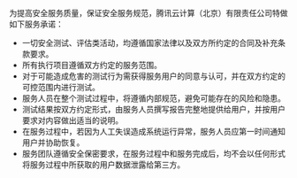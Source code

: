 
为提高安全服务质量，保证安全服务规范，腾讯云计算（北京）有限责任公司特做如下服务承诺：
- 一切安全测试、评估类活动，均遵循国家法律以及双方所约定的合同及补充条款要求。
- 所有执行项目遵循双方约定的服务范围。
- 对于可能造成危害的测试行为需获得服务用户的同意与认可，并在双方约定的可控范围内进行测试。
- 服务人员在整个测试过程中，将遵循内部规范，避免可能存在的风险和隐患。
- 测试结果按双方约定形式，由服务人员撰写报告完整地提供给用户，并按用户要求对内容做出适当的说明。
- 在服务过程中，若因为人工失误造成系统运行异常，服务人员应第一时间通知用户并协助恢复。
- 服务团队遵循安全保密要求，在服务过程中和服务完成后，均不会以任何形式将服务过程中所获取的用户数据泄露给第三方。
